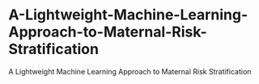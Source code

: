 # A-Lightweight-Machine-Learning-Approach-to-Maternal-Risk-Stratification
A Lightweight Machine Learning Approach to Maternal Risk Stratification
